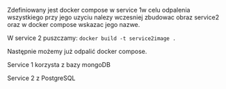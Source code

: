 Zdefiniowany jest docker compose w service 1w celu odpalenia wszystkiego przy jego uzyciu nalezy wczesniej zbudowac obraz service2
oraz w docker compose wskazac jego nazwe.

W service 2 puszczamy: `docker build -t service2image .`

Następnie możemy już odpalić docker compose.

Service 1 korzysta z bazy mongoDB 

Service 2 z PostgreSQL